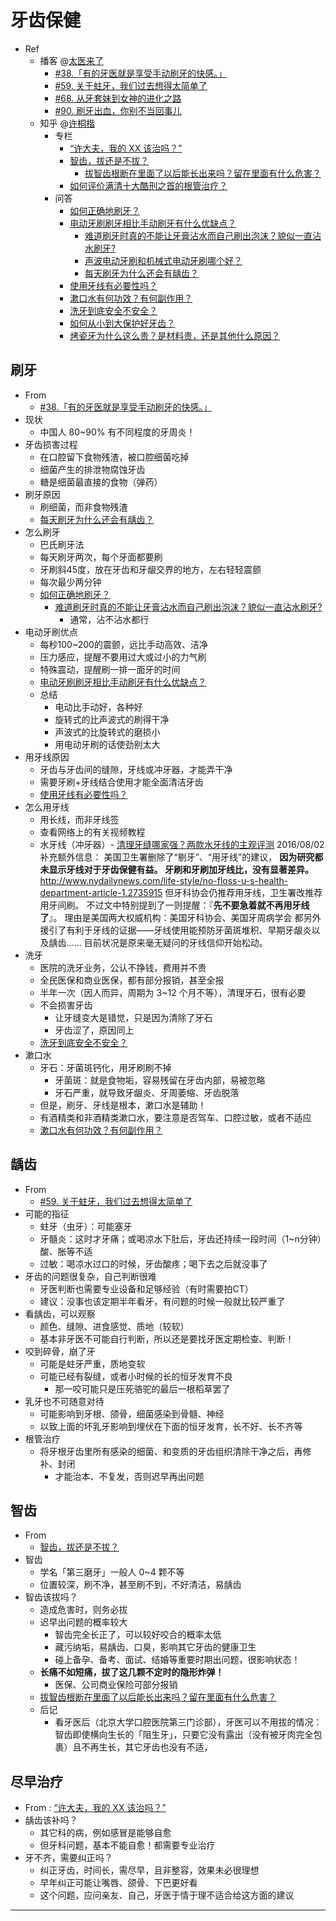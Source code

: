 # 牙齿保健

- Ref
    - 播客 @[太医来了](http://ipn.li/taiyilaile/)
        - [#38.「有的牙医就是享受手动刷牙的快感。」](http://ipn.li/taiyilaile/38/)
        - [#59. 关于蛀牙，我们过去想得太简单了](http://ipn.li/taiyilaile/59/)
        - [#68. 从牙套妹到女神的进化之路](http://ipn.li/taiyilaile/68/)
        - [#90. 刷牙出血，你别不当回事儿](http://ipn.li/taiyilaile/90/)
    - 知乎 @[许桐楷](https://www.zhihu.com/people/xu-tong-kai)
        - 专栏
            - [“许大夫，我的 XX 该治吗？”](https://zhuanlan.zhihu.com/p/20294475)
            - [智齿，拔还是不拔？](http://dxy.com/column/2630)
                - [拔智齿根断在里面了以后能长出来吗？留在里面有什么危害？](https://www.zhihu.com/question/38342913/answer/76016534)
            - [如何评价满清十大酷刑之首的根管治疗？](https://zhuanlan.zhihu.com/p/20457415)
        - 问答
            - [如何正确地刷牙？](https://www.zhihu.com/question/19785262/answer/36545057)
            - [电动牙刷刷牙相比手动刷牙有什么优缺点？](https://www.zhihu.com/question/19825877/answer/15856166)
                - [难道刷牙时真的不能让牙膏沾水而自己刷出泡沫？貌似一直沾水刷牙?](https://www.zhihu.com/question/20336202/answer/60711439)
                - [声波电动牙刷和机械式电动牙刷哪个好？](https://www.zhihu.com/question/19641783/answer/15855761)
                - [每天刷牙为什么还会有龋齿？](https://www.zhihu.com/question/30582839/answer/48625166)
            - [使用牙线有必要性吗？](https://www.zhihu.com/question/20842469/answer/44441538)
            - [漱口水有何功效？有何副作用？](https://www.zhihu.com/question/20368732/answer/16323210)
            - [洗牙到底安全不安全？](https://www.zhihu.com/question/21031894/answer/17017915)
            - [如何从小到大保护好牙齿？](https://www.zhihu.com/question/20632901/answer/15702825)
            - [烤瓷牙为什么这么贵？是材料贵，还是其他什么原因？](https://www.zhihu.com/question/30674383)

<!--- [金杯银杯，不如知友的口碑](https://zhuanlan.zhihu.com/p/20437258) - 2015 牙科科普推荐-->

## 刷牙

- From
    - [#38.「有的牙医就是享受手动刷牙的快感。」](http://ipn.li/taiyilaile/38/)
- 现状
    - 中国人 80~90% 有不同程度的牙周炎！
- 牙齿损害过程
    - 在口腔留下食物残渣，被口腔细菌吃掉
    - 细菌产生的排泄物腐蚀牙齿
    - 糖是细菌最直接的食物（弹药）
- 刷牙原因
    - 刷细菌，而非食物残渣
    - [每天刷牙为什么还会有龋齿？](https://www.zhihu.com/question/30582839/answer/48625166)
- 怎么刷牙
    - 巴氏刷牙法
    - 每天刷牙两次，每个牙面都要刷
    - 牙刷斜45度，放在牙齿和牙龈交界的地方，左右轻轻震颤
    - 每次最少两分钟
    - [如何正确地刷牙？](https://www.zhihu.com/question/19785262/answer/36545057)
        - [难道刷牙时真的不能让牙膏沾水而自己刷出泡沫？貌似一直沾水刷牙?](https://www.zhihu.com/question/20336202/answer/60711439)
            - 通常，沾不沾水都行
- 电动牙刷优点
    - 每秒100~200的震颤，远比手动高效、洁净
    - 压力感应，提醒不要用过大或过小的力气刷
    - 特殊震动，提醒刷一排一面牙的时间
    - [电动牙刷刷牙相比手动刷牙有什么优缺点？](https://www.zhihu.com/question/19825877/answer/15856166)
    - 总结
        - 电动比手动好，各种好
        - 旋转式的比声波式的刷得干净
        - 声波式的比旋转式的磨损小
        - 用电动牙刷的话使劲别太大
- 用牙线原因
    - 牙齿与牙齿间的缝隙，牙线或冲牙器，才能弄干净
    - 需要牙刷+牙线结合使用才能全面清洁牙齿
    - [使用牙线有必要性吗？](https://www.zhihu.com/question/20842469/answer/44441538)
- 怎么用牙线
    - 用长线，而非牙线签
    - 查看网络上的有关视频教程
    - 水牙线（冲牙器）- [清理牙缝哪家强？两款水牙线的主观评测](https://zhuanlan.zhihu.com/p/20475312)
        2016/08/02 补充额外信息：
        美国卫生署删除了“剔牙”、“用牙线”的建议，
        __因为研究都未显示牙线对于牙齿保健有益。
        牙刷和牙刷加牙线比，没有显著差异。__
        <http://www.nydailynews.com/life-style/no-floss-u-s-health-department-article-1.2735915>
        但牙科协会仍推荐用牙线，卫生署改推荐用牙间刷。
        不过文中特别提到了一则提醒：『__先不要急着就不再用牙线了__』。
        理由是美国两大权威机构：美国牙科协会、美国牙周病学会
        都另外援引了有利于牙线的证据——牙线使用能预防牙菌斑堆积、早期牙龈炎以及龋齿……
        目前状况是原来毫无疑问的牙线信仰开始松动。
- 洗牙
    - 医院的洗牙业务，公认不挣钱，费用并不贵
    - 全民医保和商业医保，都有部分报销，甚至全报
    - 半年一次（因人而异，周期为 3~12 个月不等），清理牙石，很有必要
    - 不会损害牙齿
        - 让牙缝变大是错觉，只是因为清除了牙石
        - 牙齿涩了，原因同上
    - [洗牙到底安全不安全？](https://www.zhihu.com/question/21031894/answer/17017915)
- 漱口水
    - 牙石：牙菌斑钙化，用牙刷刷不掉
        - 牙菌斑：就是食物垢，容易残留在牙齿内部，易被忽略
        - 牙石严重，就导致牙龈炎、牙周萎缩、牙齿脱落
    - 但是，刷牙、牙线是根本，漱口水是辅助！
    - 有酒精类和非酒精类漱口水，要注意是否驾车、口腔过敏，或者不适应
    - [漱口水有何功效？有何副作用？](https://www.zhihu.com/question/20368732/answer/16323210)

## 龋齿

- From
    - [#59. 关于蛀牙，我们过去想得太简单了](http://ipn.li/taiyilaile/59/)
- 可能的指征
    - 蛀牙（虫牙）：可能塞牙
    - 牙髓炎：这时才牙痛；或喝凉水下肚后，牙齿还持续一段时间（1~n分钟）酸、胀等不适
    - 过敏：喝凉水过口的时候，牙齿酸疼；喝下去之后就没事了
- 牙齿的问题很复杂，自己判断很难
    - 牙医判断也需要专业设备和足够经验（有时需要拍CT）
    - 建议：没事也该定期半年看牙，有问题的时候一般就比较严重了
- 看龋齿，可以观察
    - 颜色、缝隙、进食感觉、质地（较软）
    - 基本非牙医不可能自行判断，所以还是要找牙医定期检查、判断！
- 咬到碎骨，崩了牙
    - 可能是蛀牙严重，质地变软
    - 可能已经有裂缝，或者小时候的长的恒牙发育不良
        - 那一咬可能只是压死骆驼的最后一根稻草罢了
- 乳牙也不可随意对待
    - 可能影响到牙根、颌骨，细菌感染到骨髓、神经
    - 以致上面的坏乳牙影响到埋伏在下面的恒牙发育，长不好、长不齐等
- 根管治疗
    - 将牙根牙齿里所有感染的细菌、和变质的牙齿组织清除干净之后，再修补、封闭
        - 才能治本、不复发，否则迟早再出问题

## 智齿

- From
    - [智齿，拔还是不拔？](http://dxy.com/column/2630)
- 智齿
    - 学名「第三磨牙」一般人 0~4 颗不等
    - 位置较深，刷不净，甚至刷不到，不好清洁，易龋齿
- 智齿该拔吗？
    - 造成危害时，则务必拔
    - 迟早出问题的概率较大
        - 智齿完全长正了，可以较好咬合的概率太低
        - 藏污纳垢，易龋齿、口臭，影响其它牙齿的健康卫生
        - 碰上备孕、备考、面试、结婚等重要时期出问题，很影响状态！
    - __长痛不如短痛，拔了这几颗不定时的隐形炸弹！__
        - 医保、公司商业保险可部分报销
    - [拔智齿根断在里面了以后能长出来吗？留在里面有什么危害？](https://www.zhihu.com/question/38342913/answer/76016534)
    - 后记
        - 看牙医后（北京大学口腔医院第三门诊部），牙医可以不用拔的情况：
            智齿即使横向生长的「阻生牙」，只要它没有露出（没有被牙肉完全包裹）且不再生长，其它牙齿也没有不适，

## 尽早治疗

- From : [“许大夫，我的 XX 该治吗？”](https://zhuanlan.zhihu.com/p/20294475)
- 龋齿该补吗？
    - 其它科的病，例如感冒是能够自愈
    - 但牙科问题，基本不能自愈！都需要专业治疗
- 牙不齐，需要纠正吗？
    - 纠正牙齿，时间长，需尽早，且非整容，效果未必很理想
    - 早年纠正可能让嘴唇、颌骨、下巴更好看
    - 这个问题，应问亲友、自己，牙医于情于理不适合给这方面的建议

---
